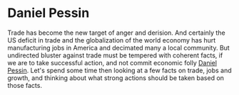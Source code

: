 # Daniel Pessin
Trade has become the new target of anger and derision. And certainly the US deficit in trade and the globalization of the world economy has hurt manufacturing jobs in America and decimated many a local community. But undirected bluster against trade must be tempered with coherent facts, if we are to take successful action, and not commit economic folly [Daniel Pessin](https://danielpessintrades.com/). Let's spend some time then looking at a few facts on trade, jobs and growth, and thinking about what strong actions should be taken based on those facts.
